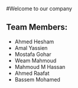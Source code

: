 #Welcome to our company
## Team Members:
* Ahmed Hesham
* Amal Yassien
* Mostafa Gohar
* Weam Mahmoud
* Mahmoud M Hassan
* Ahmed Raafat
* Bassem Mohamed